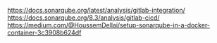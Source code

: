 https://docs.sonarqube.org/latest/analysis/gitlab-integration/
https://docs.sonarqube.org/8.3/analysis/gitlab-cicd/
https://medium.com/@HoussemDellai/setup-sonarqube-in-a-docker-container-3c3908b624df